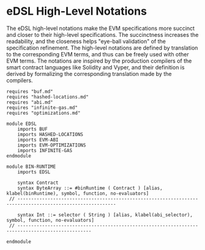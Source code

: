 eDSL High-Level Notations
=========================

The eDSL high-level notations make the EVM specifications more succinct and closer to their high-level specifications.
The succinctness increases the readability, and the closeness helps "eye-ball validation" of the specification refinement.
The high-level notations are defined by translation to the corresponding EVM terms, and thus can be freely used with other EVM terms.
The notations are inspired by the production compilers of the smart contract languages like Solidity and Vyper, and their definition is derived by formalizing the corresponding translation made by the compilers.

```k
requires "buf.md"
requires "hashed-locations.md"
requires "abi.md"
requires "infinite-gas.md"
requires "optimizations.md"

module EDSL
    imports BUF
    imports HASHED-LOCATIONS
    imports EVM-ABI
    imports EVM-OPTIMIZATIONS
    imports INFINITE-GAS
endmodule

module BIN-RUNTIME
    imports EDSL

    syntax Contract
    syntax ByteArray ::= #binRuntime ( Contract ) [alias, klabel(binRuntime), symbol, function, no-evaluators]
 // ----------------------------------------------------------------------------------------------------------

    syntax Int ::= selector ( String ) [alias, klabel(abi_selector), symbol, function, no-evaluators]
 // -------------------------------------------------------------------------------------------------

endmodule
```
